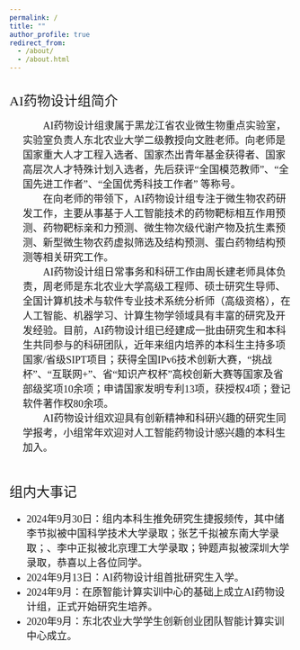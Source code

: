 ```yaml
---
permalink: /
title: ""
author_profile: true
redirect_from: 
  - /about/
  - /about.html
---
```

&nbsp;
<br/>
<font face="黑体" size=5>AI药物设计组简介</font>
<p style="line-height:2.0">

<font face="微软雅黑" size=4>
<ul>
&emsp;&emsp;AI药物设计组隶属于黑龙江省农业微生物重点实验室，实验室负责人东北农业大学二级教授向文胜老师。向老师是国家重大人才工程入选者、国家杰出青年基金获得者、国家高层次人才特殊计划入选者，先后获评“全国模范教师”、“全国先进工作者”、“全国优秀科技工作者” 等称号。 <br>
&emsp;&emsp;在向老师的带领下，AI药物设计组专注于微生物农药研发工作，主要从事基于人工智能技术的药物靶标相互作用预测、药物靶标亲和力预测、微生物次级代谢产物及抗生素预测、新型微生物农药虚拟筛选及结构预测、蛋白药物结构预测等相关研究工作。<br>
&emsp;&emsp;AI药物设计组日常事务和科研工作由周长建老师具体负责，周老师是东北农业大学高级工程师、硕士研究生导师、全国计算机技术与软件专业技术系统分析师（高级资格），在人工智能、机器学习、计算生物学领域具有丰富的研究及开发经验。目前，AI药物设计组已经建成一批由研究生和本科生共同参与的科研团队，近年来组内培养的本科生主持多项国家/省级SIPT项目；获得全国IPv6技术创新大赛，“挑战杯”、“互联网+”、省“知识产权杯”高校创新大赛等国家及省部级奖项10余项；申请国家发明专利13项，获授权4项；登记软件著作权80余项。<br/>
&emsp;&emsp;AI药物设计组欢迎具有创新精神和科研兴趣的研究生同学报考，小组常年欢迎对人工智能药物设计感兴趣的本科生加入。
</ul>
</font>  

&nbsp;
<br/>
<br/>
<font face="黑体" size=5>组内大事记</font>

<font face="微软雅黑" size=4>
<ul>

    
<li>2024年9月30日：组内本科生推免研究生捷报频传，其中储李节拟被中国科学技术大学录取；张艺千拟被东南大学录取；、李中正拟被北京理工大学录取；钟题声拟被深圳大学录取，恭喜以上各位同学。</li>

<li>2024年9月13日：AI药物设计组首批研究生入学。</li>

<li>2024年9月：在原智能计算实训中心的基础上成立AI药物设计组，正式开始研究生培养。</li>

<li>2020年9月：东北农业大学学生创新创业团队智能计算实训中心成立。 </li>
   
</ul>
</font> 
</p>

